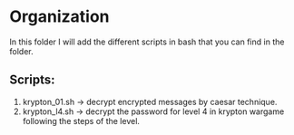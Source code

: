 # Organization
In this folder I will add the different scripts in bash that you can find in the folder.

## Scripts:
1) krypton_01.sh -> decrypt encrypted messages by caesar technique.
2) krypton_l4.sh -> decrypt the password for level 4 in krypton wargame following the steps of the level.
